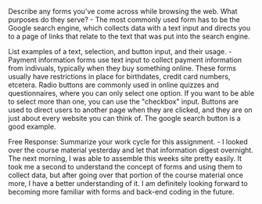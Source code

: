 Describe any forms you've come across while browsing the web. What purposes do they serve? - The most commonly used form has to be the Google search engine, which collects data with a text input and directs you to a page of links that relate to the text that was put into the search engine.

List examples of a text, selection, and button input, and their usage. - Payment information forms use text input to collect payment information from indivuals, typically when they buy something online. These forms usually have restrictions in place for birthdates, credit card numbers, etcetera. Radio buttons are commonly used in online quizzes and questionnaires, where you can only select one option. If you want to be able to select more than one, you can use the "checkbox" input. Buttons are used to direct users to another page when they are clicked, and they are on just about every website you can think of. The google search button is a good example.

Free Response: Summarize your work cycle for this assignment. - I looked over the course material yesterday and let that information digest overnight. The next morning, I was able to assemble this weeks site pretty easily. It took me a second to understand the concept of forms and using them to collect data, but after going over that portion of the course material once more, I have a better understanding of it. I am definitely looking forward to becoming more familiar with forms and back-end coding in the future.